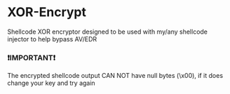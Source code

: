 # XOR-Encrypt
Shellcode XOR encryptor designed to be used with my/any shellcode injector to help bypass AV/EDR

### ❗IMPORTANT❗
The encrypted shellcode output CAN NOT have null bytes (\x00), if it does change your key and try again
